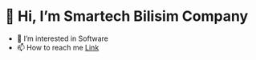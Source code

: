  # 👋 Hi, I’m Smartech Bilisim Company
- 👀 I’m interested in Software
- 📫 How to reach me
<a href="https://smartechbilisim.com.tr">Link</a>

<!---
SmartechBilisim/SmartechBilisim is a ✨ special ✨ repository because its `README.md` (this file) appears on your GitHub profile.
You can click the Preview link to take a look at your changes.
--->
